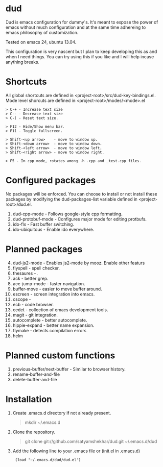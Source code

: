 dud
===

Dud is emacs configuration for dummy's. It's meant to expose the
power of emacs without much configuration and at the same time
adhereing to emacs philosophy of customization.

Tested on emacs 24, ubuntu 13.04.

This configuration is very nascent but I plan to keep developing
this as and when I need things. You can try using this if you like
and I will help incase anything breaks.

Shortcuts
=========
All global shortcuts are defined in \<project-root\>/src/dud-key-bindings.el.
Mode level shorcuts are defined in \<project-root\>/modes/\<mode\>.el

    > C-+ - Increase text size
    > C-- - Decrease text size
    > C-) - Reset text size.

    > F12 - Hide/Show menu bar.
    > F11 - Toggle fullscreen.

    > Shift-<up arrow>    - move to window up.
    > Shift-<down arrow>  - move to window down.
    > Shift-<left arrow>  - move to window left.
    > Shift-<right arrow> - move to window right.

    > F5 - In cpp mode, rotates among .h .cpp and _test.cpp files.

Configured packages
===================

No packages will be enforced. You can choose to install or not install
these packages by modifying the dud-packages-list variable defined in
\<project-root\>/dud.el.

1. dud-cpp-mode - Follows google-style cpp formatting.
2. dud-protobuf-mode - Configures major mode for editing protbufs.
3. ido-flx           - Fast buffer switching.
4. ido-ubiquitous    - Enable ido everywhere.

Planned packages
================
4. dud-js2-mode   - Enables js2-mode by mooz. Enable other featurs
5. flyspell       - spell checker.
6. thesaures      - .
7. ack            - better grep.
8. ace-jump-mode  - faster navigation.
9. buffer-move    - easier to move buffer around.
10. escreen       - screen integration into emacs.
11. cscope        -
12. ecb           - code browser.
13. cedet         - collection of emacs development tools.
14. magit         - git integration.
15. autocomplete  - better autocomplete.
16. hippie-expand - better name expansion.
17. flymake       - detects compilation errors.
18. helm

Planned custom functions
========================
1. previous-buffer/next-buffer - Similar to browser history.
2. rename-buffer-and-file
3. delete-buffer-and-file

Installation
============

1. Create .emacs.d directory if not already present.

    > mkdir ~/.emacs.d

2. Clone the repository.

    > git clone git://github.com/satyamshekhar/dud.git ~/.emacs.d/dud

3. Add the following line to your .emacs file or (init.el in .emacs.d)

    <code> (load "~/.emacs.d/dud/dud.el") </code>
